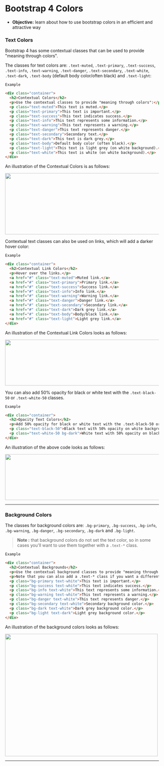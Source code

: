 # Bootstrap 4 Colors
- **Objective:** learn about how to use bootstrap colors in an efficient and attractive way

### Text Colors
Bootstrap 4 has some contextual classes that can be used to provide "meaning through colors".

The classes for text colors are: `.text-muted`, `.text-primary`, `.text-success`, `.text-info`, `.text-warning`, `.text-danger`, `.text-secondary`, `.text-white`, `.text-dark`, `.text-body` (default body color/often black) and `.text-light`:

`Example`
```html
<div class="container">
  <h2>Contextual Colors</h2>
  <p>Use the contextual classes to provide "meaning through colors":</p>
  <p class="text-muted">This text is muted.</p>
  <p class="text-primary">This text is important.</p>
  <p class="text-success">This text indicates success.</p>
  <p class="text-info">This text represents some information.</p>
  <p class="text-warning">This text represents a warning.</p>
  <p class="text-danger">This text represents danger.</p>
  <p class="text-secondary">Secondary text.</p>
  <p class="text-dark">This text is dark grey.</p>
  <p class="text-body">Default body color (often black).</p>
  <p class="text-light">This text is light grey (on white background).</p>
  <p class="text-white">This text is white (on white background).</p>
</div>
```
An illustration of the Contextual Colors is as follows:

<a href="url"><img src="https://www.freewebmentor.com/wp-content/uploads/2017/09/bootstrap-text-color-css-classes.png" align="center" height="200" width="800"></a>

Contextual text classes can also be used on links, which will add a darker hover color:

`Example`
```html
<div class="container">
  <h2>Contextual Link Colors</h2>
  <p>Hover over the links.</p>
  <a href="#" class="text-muted">Muted link.</a>
  <a href="#" class="text-primary">Primary link.</a>
  <a href="#" class="text-success">Success link.</a>
  <a href="#" class="text-info">Info link.</a>
  <a href="#" class="text-warning">Warning link.</a>
  <a href="#" class="text-danger">Danger link.</a>
  <a href="#" class="text-secondary">Secondary link.</a>
  <a href="#" class="text-dark">Dark grey link.</a>
  <a href="#" class="text-body">Body/black link.</a>
  <a href="#" class="text-light">Light grey link.</a>
</div>
```
An illustration of the Contextual Link Colors looks as follows:

<a href="url"><img src="https://bootstrap.themes.guide/assets/howto/colors.png" align="center" height="150" width="800"></a>

You can also add 50% opacity for black or white text with the `.text-black-50` or `.text-white-50` classes.

`Example`
```html
<div class="container">
  <h2>Opacity Text Colors</h2>
  <p>Add 50% opacity for black or white text with the .text-black-50 or .text-white-50 classes:</p>
  <p class="text-black-50">Black text with 50% opacity on white background</p>
  <p class="text-white-50 bg-dark">White text with 50% opacity on black background</p>
</div>
```
An illustration of the above code looks as follows:

<a href="url"><img src="https://d1jnx9ba8s6j9r.cloudfront.net/blog/wp-content/uploads/2019/10/2-7.png" align="center" height="150" width="800"></a>

---
### Background Colors
The classes for background colors are: `.bg-primary`, `.bg-success`, `.bg-info`, `.bg-warning`, `.bg-danger`, `.bg-secondary`, `.bg-dark` and `.bg-light`.

>**Note :** that background colors do not set the text color, so in some cases you'll want to use them together with a `.text-*` class.

`Example`
```html
<div class="container">
  <h2>Contextual Backgrounds</h2>
  <p>Use the contextual background classes to provide "meaning through colors".</p>
  <p>Note that you can also add a .text-* class if you want a different text color:</p>
  <p class="bg-primary text-white">This text is important.</p>
  <p class="bg-success text-white">This text indicates success.</p>
  <p class="bg-info text-white">This text represents some information.</p>
  <p class="bg-warning text-white">This text represents a warning.</p>
  <p class="bg-danger text-white">This text represents danger.</p>
  <p class="bg-secondary text-white">Secondary background color.</p>
  <p class="bg-dark text-white">Dark grey background color.</p>
  <p class="bg-light text-dark">Light grey background color.</p>
</div>
```
An illustration of the background colors looks as follows:

<a href="url"><img src="https://bootstrapcreative.com/wp-bc/wp-content/themes/wp-bootstrap/images/bootstrap4-screens/bg-.png" align="center" height="400" width="500"></a>

---
